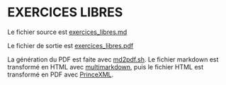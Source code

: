 

EXERCICES LIBRES
================


Le fichier source est [exercices_libres.md](https://github.com/NicHub/cours-microcontroleurs/blob/master/exercices_libres/exercices_libres.md)

Le fichier de sortie est [exercices_libres.pdf](https://github.com/NicHub/cours-microcontroleurs/blob/master/exercices_libres/exercices_libres.pdf)

La génération du PDF est faite avec [md2pdf.sh](https://github.com/NicHub/cours-microcontroleurs/blob/master/exercices_libres/md2pdf.sh). Le fichier markdown est transformé en HTML avec [multimarkdown](http://fletcherpenney.net/multimarkdown/download/), puis le fichier HTML est transformé en PDF avec [PrinceXML](http://www.princexml.com).

